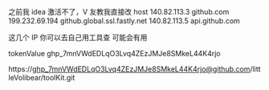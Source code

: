 之前我 idea 激活不了，V 友教我直接改 host
140.82.113.3 github.com
199.232.69.194 github.global.ssl.fastly.net
140.82.113.5 api.github.com

这几个 IP 你可以去自己用工具查
可能会有用

tokenValue
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



https://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@github.com/littleVolibear/toolKit.git